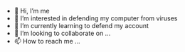 - 👋 Hi, I’m me
- 👀 I’m interested in defending my computer from viruses 
- 🌱 I’m currently learning to defend my account
- 💞️ I’m looking to collaborate on ...
- 📫 How to reach me ...

<!---
YASARIKOS/YASARIKOS is a ✨ special ✨ repository because its `README.md` (this file) appears on your GitHub profile.
You can click the Preview link to take a look at your changes.
--->
